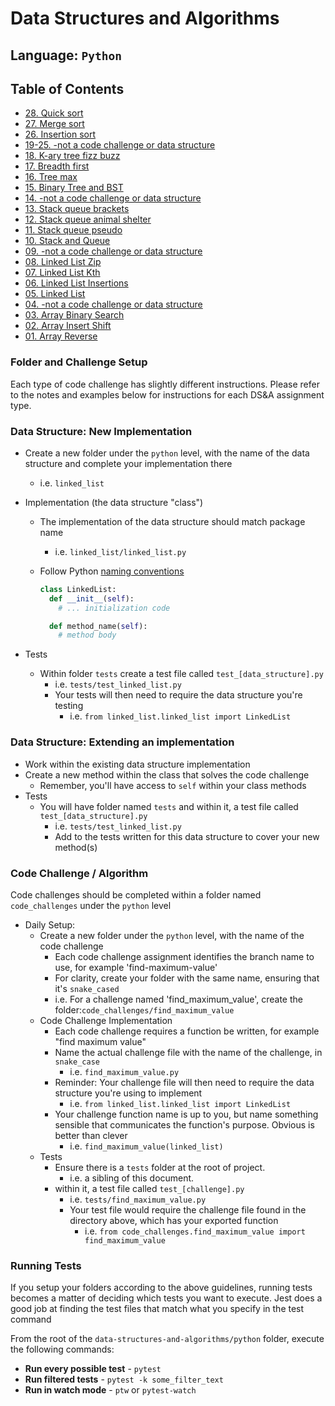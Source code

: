 # Data Structures and Algorithms

## Language: `Python`

## Table of Contents

- [28. Quick sort](../sorting/quick/README.md)
- [27. Merge sort](../sorting/merge/README.md)
- [26. Insertion sort](../sorting/insertion/README.md)
- [19-25. -not a code challenge or data structure]()
- [18. K-ary tree fizz buzz](./docs/tree_fizz_buzz/README.md)
- [17. Breadth first](./docs/tree_breadth_first/README.md)
- [16. Tree max](./docs/tree_max/README.md)
- [15. Binary Tree and BST](./docs/trees/README.md)
- [14. -not a code challenge or data structure]()
- [13. Stack queue brackets](./docs/stack_queue_brackets/README.md)
- [12. Stack queue animal shelter](./docs/stack_queue_animal_shelter/README.md)
- [11. Stack queue pseudo](./docs/stack_queue_pseudo/README.md)
- [10. Stack and Queue](./docs/stack_and_queue/README.md)
- [09. -not a code challenge or data structure]()
- [08. Linked List Zip](./docs/linked_list_zip/README.md)
- [07. Linked List Kth](./docs/linked_list_kth/README.md)
- [06. Linked List Insertions](./docs/linked_list_insertions/README.md)
- [05. Linked List](./docs/linked_list/README.md)
- [04. -not a code challenge or data structure]()
- [03. Array Binary Search](./docs/array-binary-search/README.md)
- [02. Array Insert Shift](./docs/array-insert-shift/README.md)
- [01. Array Reverse](./docs/array-reverse/README.md)

### Folder and Challenge Setup

Each type of code challenge has slightly different instructions. Please refer to the notes and examples below for instructions for each DS&A assignment type.

### Data Structure: New Implementation

- Create a new folder under the `python` level, with the name of the data structure and complete your implementation there
  - i.e. `linked_list`
- Implementation (the data structure "class")
  - The implementation of the data structure should match package name
    - i.e. `linked_list/linked_list.py`
  - Follow Python [naming conventions](https://www.python.org/dev/peps/pep-0008/#naming-conventions)

    ```python
    class LinkedList:
      def __init__(self):
        # ... initialization code

      def method_name(self):
        # method body
    ```

- Tests
  - Within folder `tests` create a test file called `test_[data_structure].py`
    - i.e. `tests/test_linked_list.py`
    - Your tests will then need to require the data structure you're testing
      - i.e. `from linked_list.linked_list import LinkedList`

### Data Structure: Extending an implementation

- Work within the existing data structure implementation
- Create a new method within the class that solves the code challenge
  - Remember, you'll have access to `self` within your class methods
- Tests
  - You will have folder named `tests` and within it, a test file called `test_[data_structure].py`
    - i.e. `tests/test_linked_list.py`
    - Add to the tests written for this data structure to cover your new method(s)

### Code Challenge / Algorithm

Code challenges should be completed within a folder named `code_challenges` under the `python` level

- Daily Setup:
  - Create a new folder under the `python` level, with the name of the code challenge
    - Each code challenge assignment identifies the branch name to use, for example 'find-maximum-value'
    - For clarity, create your folder with the same name, ensuring that it's `snake_cased`
    - i.e. For a challenge named 'find_maximum_value', create the folder:`code_challenges/find_maximum_value`
  - Code Challenge Implementation
    - Each code challenge requires a function be written, for example "find maximum value"
    - Name the actual challenge file with the name of the challenge, in `snake_case`
      - i.e. `find_maximum_value.py`
    - Reminder: Your challenge file will then need to require the data structure you're using to implement
      - i.e. `from linked_list.linked_list import LinkedList`
    - Your challenge function name is up to you, but name something sensible that communicates the function's purpose. Obvious is better than clever
      - i.e. `find_maximum_value(linked_list)`
  - Tests
    - Ensure there is a `tests` folder at the root of project.
      - i.e. a sibling of this document.
    - within it, a test file called `test_[challenge].py`
      - i.e. `tests/find_maximum_value.py`
      - Your test file would require the challenge file found in the directory above, which has your exported function
        - i.e. `from code_challenges.find_maximum_value import find_maximum_value`

### Running Tests

If you setup your folders according to the above guidelines, running tests becomes a matter of deciding which tests you want to execute.  Jest does a good job at finding the test files that match what you specify in the test command

From the root of the `data-structures-and-algorithms/python` folder, execute the following commands:

- **Run every possible test** - `pytest`
- **Run filtered tests** - `pytest -k some_filter_text`
- **Run in watch mode** - `ptw` or `pytest-watch`
